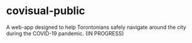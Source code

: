 # covisual-public
A web-app designed to help Torontonians safely navigate around the city during the COVID-19 pandemic. (IN PROGRESS)
